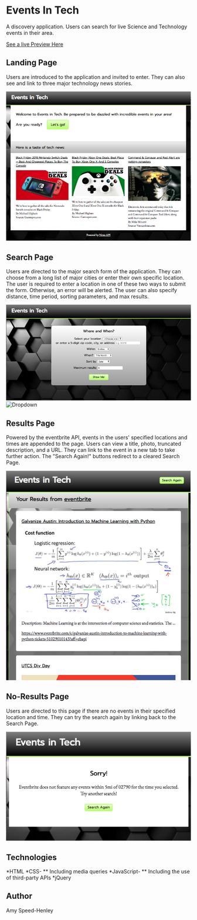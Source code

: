 # Events In Tech

A discovery application. Users can search for live Science and Technology events in their area. 

[See a live Preview Here](http://htmlpreview.github.io/?https://github.com/amyspeed/EventsInTech/blob/master/index.html)

## Landing Page
Users are introduced to the application and invited to enter. They can also see and link to three major technology news stories.

![Landing Page](ScreenShots/Landing.png)

## Search Page
Users are directed to the major search form of the application. They can choose from a long list of major cities or enter their own specific location. The user is required to enter a location in one of these two ways to submit the form. Otherwise, an error will be alerted. The user can also specify distance, time period, sorting parameters, and max results.

![Search Page](ScreenShots/Search.png)
![Dropdown](SreenShots/Dropdown.png)

## Results Page
Powered by the eventbrite API, events in the users' specified locations and times are appended to the page. Users can view a title, photo, truncated description, and a URL. They can link to the event in a new tab to take further action. The "Search Again!" buttons redirect to a cleared Search Page.

![Results Page](ScreenShots/Results.png)

## No-Results Page
Users are directed to this page if there are no events in their specified location and time. They can try the search again by linking back to the Search Page.

![No-Results Page](ScreenShots/NoResults.png)


## Technologies
*HTML
*CSS- ** Including media queries
*JavaScript- ** Including the use of third-party APIs
*jQuery

## Author
Amy Speed-Henley
